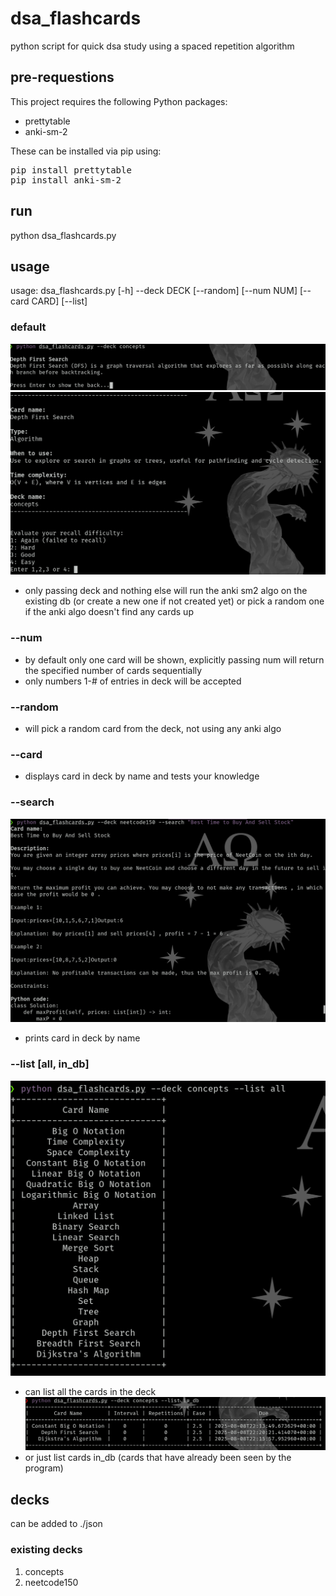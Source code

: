 # dsa_flashcards
python script for quick dsa study using a spaced repetition algorithm

## pre-requestions
This project requires the following Python packages:

- prettytable
- anki-sm-2

These can be installed via pip using:
<pre>
pip install prettytable
pip install anki-sm-2
</pre>

## run
python dsa_flashcards.py

## usage
usage: dsa_flashcards.py [-h] --deck DECK [--random] [--num NUM] [--card CARD] [--list]
### default
![Example Front](img/sample_card_front.png)
![Example Back](img/sample_card_back.png)
- only passing deck and nothing else will run the anki sm2 algo on the existing db (or create a new one if not created yet) or pick a random one if the anki algo doesn't find any cards up

### --num
- by default only one card will be shown, explicitly passing num will return the specified number of cards sequentially
- only numbers 1-# of entries in deck will be accepted
### --random
- will pick a random card from the deck, not using any anki algo
### --card
- displays card in deck by name and tests your knowledge
### --search
![Example Search](img/sample_search.png)
- prints card in deck by name
### --list [all, in_db]
![Example List All Card Names](img/sample_list_all.png)
- can list all the cards in the deck
![Example List Cards In DB](img/sample_list_in_db.png)
- or just list cards in_db (cards that have already been seen by the program)

## decks
can be added to ./json
### existing decks
1. concepts
2. neetcode150
